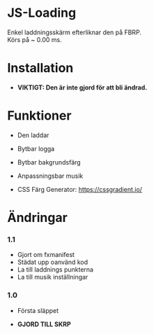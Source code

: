 # JS-Loading

Enkel laddningsskärm efterliknar den på FBRP.
<br>
Körs på ~ 0.00 ms.
<br>

# Installation

* **VIKTIGT: Den är inte gjord för att bli ändrad.**

# Funktioner
* Den laddar
* Bytbar logga 
* Bytbar bakgrundsfärg
* Anpassningsbar musik

* CSS Färg Generator: https://cssgradient.io/

# Ändringar

### 1.1
* Gjort om fxmanifest
* Städat upp oanvänd kod
* La till laddnings punkterna
* La till musik inställningar

### 1.0
* Första släppet

* **GJORD TILL SKRP**
